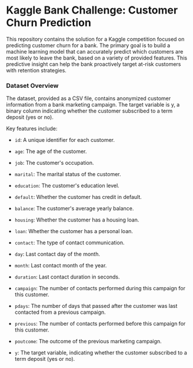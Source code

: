 # Kaggle Bank Challenge: Customer Churn Prediction

This repository contains the solution for a Kaggle competition focused on predicting customer churn for a bank. The primary goal is to build a machine learning model that can accurately predict which customers are most likely to leave the bank, based on a variety of provided features. This predictive insight can help the bank proactively target at-risk customers with retention strategies.

### Dataset Overview

The dataset, provided as a CSV file, contains anonymized customer information from a bank marketing campaign. The target variable is y, a binary column indicating whether the customer subscribed to a term deposit (yes or no).

Key features include:

- ```id```: A unique identifier for each customer.

- ```age```: The age of the customer.

- ```job```: The customer's occupation.

- ```marital```: The marital status of the customer.

- ```education```: The customer's education level.

- ```default```: Whether the customer has credit in default.

- ```balance```: The customer's average yearly balance.

- ```housing```: Whether the customer has a housing loan.

- ```loan```: Whether the customer has a personal loan.

- ```contact```: The type of contact communication.

- ```day```: Last contact day of the month.

- ```month```: Last contact month of the year.

- ```duration```: Last contact duration in seconds.

- ```campaign```: The number of contacts performed during this campaign for this customer.

- ```pdays```: The number of days that passed after the customer was last contacted from a previous campaign.

- ```previous```: The number of contacts performed before this campaign for this customer.

- ```poutcome```: The outcome of the previous marketing campaign.

- ```y```: The target variable, indicating whether the customer subscribed to a term deposit (yes or no).


